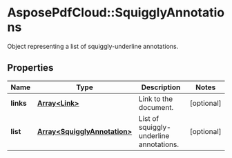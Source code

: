 ﻿# AsposePdfCloud::SquigglyAnnotations
Object representing a list of squiggly-underline annotations.

## Properties
Name | Type | Description | Notes
------------ | ------------- | ------------- | -------------
**links** | [**Array&lt;Link&gt;**](Link.md) | Link to the document. | [optional] 
**list** | [**Array&lt;SquigglyAnnotation&gt;**](SquigglyAnnotation.md) | List of squiggly-underline annotations. | [optional] 


